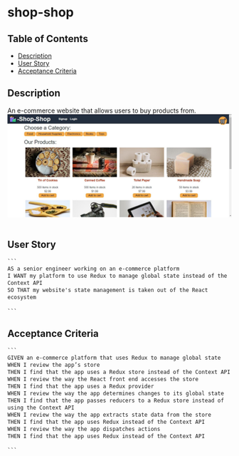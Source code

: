 # shop-shop
  

  ## Table of Contents
  - [Description](#description)
  - [User&nbsp;Story](#User&nbsp;Story)
  - [Acceptance&nbsp;Criteria](#Acceptance&nbsp;Criteria)

  ## Description
  An e-commerce website that allows users to buy products from.<br/>
  ![Demo](images/shop-shop.JPG)<br/>
  <br/>

  ## User Story
    ```
    AS a senior engineer working on an e-commerce platform
    I WANT my platform to use Redux to manage global state instead of the Context API
    SO THAT my website's state management is taken out of the React ecosystem

    ```

  ## Acceptance Criteria

    ```
    GIVEN an e-commerce platform that uses Redux to manage global state
    WHEN I review the app’s store
    THEN I find that the app uses a Redux store instead of the Context API
    WHEN I review the way the React front end accesses the store
    THEN I find that the app uses a Redux provider
    WHEN I review the way the app determines changes to its global state
    THEN I find that the app passes reducers to a Redux store instead of using the Context API
    WHEN I review the way the app extracts state data from the store
    THEN I find that the app uses Redux instead of the Context API
    WHEN I review the way the app dispatches actions
    THEN I find that the app uses Redux instead of the Context API

    ```



